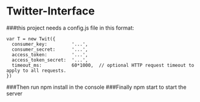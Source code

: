 # Twitter-Interface
###this project needs a config.js file in this format:

```
var T = new Twit({
  consumer_key:         '...',
  consumer_secret:      '...',
  access_token:         '...',
  access_token_secret:  '...',
  timeout_ms:           60*1000,  // optional HTTP request timeout to apply to all requests.
})
```
###Then run npm install in the console
###Finally npm start to start the server

